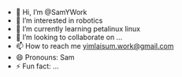 - 👋 Hi, I’m @SamYWork
- 👀 I’m interested in robotics
- 🌱 I’m currently learning petalinux linux
- 💞️ I’m looking to collaborate on ...
- 📫 How to reach me yimlaisum.work@gmail.com
- 😄 Pronouns: Sam
- ⚡ Fun fact: ...

<!---
SamYWork/SamYWork is a ✨ special ✨ repository because its `README.md` (this file) appears on your GitHub profile.
You can click the Preview link to take a look at your changes.
--->
